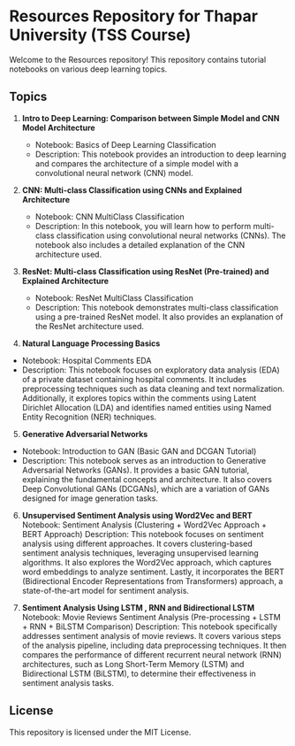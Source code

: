 # Resources Repository for Thapar University (TSS Course)

Welcome to the Resources repository! This repository contains tutorial notebooks on various deep learning topics.

## Topics

1. **Intro to Deep Learning: Comparison between Simple Model and CNN Model Architecture**
   - Notebook: Basics of Deep Learning Classification
   - Description: This notebook provides an introduction to deep learning and compares the architecture of a simple model with a convolutional neural network (CNN) model.

2. **CNN: Multi-class Classification using CNNs and Explained Architecture**
   - Notebook: CNN MultiClass Classification
   - Description: In this notebook, you will learn how to perform multi-class classification using convolutional neural networks (CNNs). The notebook also includes a detailed explanation of the CNN architecture used.

3. **ResNet: Multi-class Classification using ResNet (Pre-trained) and Explained Architecture**
   - Notebook: ResNet MultiClass Classification
   - Description: This notebook demonstrates multi-class classification using a pre-trained ResNet model. It also provides an explanation of the ResNet architecture used.

4. **Natural Language Processing Basics**
- Notebook: Hospital Comments EDA
- Description: This notebook focuses on exploratory data analysis (EDA) of a private dataset containing hospital comments. It includes preprocessing techniques such as data cleaning and text normalization. Additionally, it explores topics within the comments using Latent Dirichlet Allocation (LDA) and identifies named entities using Named Entity Recognition (NER) techniques.

5. **Generative Adversarial Networks**
- Notebook: Introduction to GAN (Basic GAN and DCGAN Tutorial)
- Description: This notebook serves as an introduction to Generative Adversarial Networks (GANs). It provides a basic GAN tutorial, explaining the fundamental concepts and architecture. It also covers Deep Convolutional GANs (DCGANs), which are a variation of GANs designed for image generation tasks.

6. **Unsupervised Sentiment Analysis using Word2Vec and BERT**
Notebook: Sentiment Analysis (Clustering + Word2Vec Approach + BERT Approach)
Description: This notebook focuses on sentiment analysis using different approaches. It covers clustering-based sentiment analysis techniques, leveraging unsupervised learning algorithms. It also explores the Word2Vec approach, which captures word embeddings to analyze sentiment. Lastly, it incorporates the BERT (Bidirectional Encoder Representations from Transformers) approach, a state-of-the-art model for sentiment analysis.

7. **Sentiment Analysis Using LSTM , RNN and Bidirectional LSTM**
Notebook: Movie Reviews Sentiment Analysis (Pre-processing + LSTM + RNN + BiLSTM Comparison)
Description: This notebook specifically addresses sentiment analysis of movie reviews. It covers various steps of the analysis pipeline, including data preprocessing techniques. It then compares the performance of different recurrent neural network (RNN) architectures, such as Long Short-Term Memory (LSTM) and Bidirectional LSTM (BiLSTM), to determine their effectiveness in sentiment analysis tasks.


## License
This repository is licensed under the MIT License.


